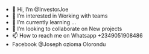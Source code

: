 - 👋 Hi, I’m @InvestorJoe
- 👀 I’m interested in Working with teams
- 🌱 I’m currently learning ...
- 💞️ I’m looking to collaborate on New projects
- 📫 How to reach me on Whatsapp +2349051908486
- Facebook @Joseph ozioma Olorondu

<!---
InvestorJoe/InvestorJoe is a ✨ special ✨ repository because its Brings out the very best in me.`README.md` (this file) appears on your GitHub profile.
You can click the Preview link to take a look at your changes.
--->
